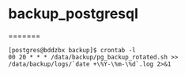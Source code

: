 # backup_postgresql
=======

```commandline
[postgres@bddzbx backup]$ crontab -l
00 20 * * * /data/backup/pg_backup_rotated.sh >> /data/backup/logs/`date +\%Y-\%m-\%d`.log 2>&1
```
